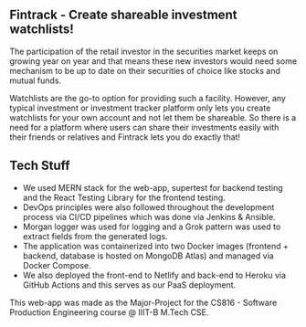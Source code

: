 ## Fintrack - Create shareable investment watchlists!

The participation of the retail investor in the securities market keeps on growing year on year and that means these new
investors would need some mechanism to be up to date on their securities of choice like stocks and mutual funds.

Watchlists are the go-to option for providing such a facility.
However, any typical investment or investment tracker platform only lets you create watchlists for your own account and not let them be shareable.
So there is a need for a platform where users can share their investments easily with their friends or relatives and Fintrack lets you do exactly that!

## Tech Stuff

- We used MERN stack for the web-app, supertest for backend testing and the React Testing Library for the frontend testing.
- DevOps principles were also followed throughout the development process via CI/CD pipelines which was done via Jenkins & Ansible. 
- Morgan logger was used for logging and a Grok pattern was used to extract fields from the generated logs.
- The application was containerized into two Docker images (frontend + backend, database is hosted on MongoDB Atlas) and managed via Docker Compose.
- We also deployed the front-end to Netlify and back-end to Heroku via GitHub Actions and this serves as our PaaS deployment.

This web-app was made as the Major-Project for the CS816 - Software Production Engineering course @ IIIT-B M.Tech CSE.
